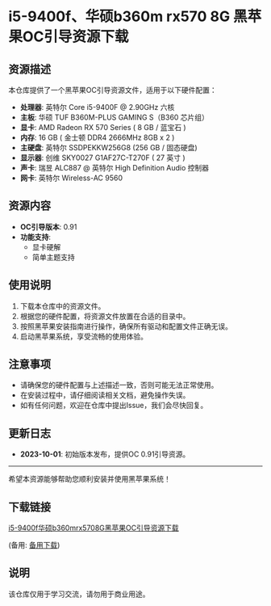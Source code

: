 # i5-9400f、华硕b360m rx570 8G 黑苹果OC引导资源下载

## 资源描述

本仓库提供了一个黑苹果OC引导资源文件，适用于以下硬件配置：

- **处理器**: 英特尔 Core i5-9400F @ 2.90GHz 六核
- **主板**: 华硕 TUF B360M-PLUS GAMING S（B360 芯片组）
- **显卡**: AMD Radeon RX 570 Series ( 8 GB / 蓝宝石 )
- **内存**: 16 GB ( 金士顿 DDR4 2666MHz 8GB x 2 )
- **主硬盘**: 英特尔 SSDPEKKW256G8 (256 GB / 固态硬盘)
- **显示器**: 创维 SKY0027 G1AF27C-T270F ( 27 英寸 )
- **声卡**: 瑞昱 ALC887 @ 英特尔 High Definition Audio 控制器
- **网卡**: 英特尔 Wireless-AC 9560

## 资源内容

- **OC引导版本**: 0.91
- **功能支持**:
  - 显卡硬解
  - 简单主题支持

## 使用说明

1. 下载本仓库中的资源文件。
2. 根据您的硬件配置，将资源文件放置在合适的目录中。
3. 按照黑苹果安装指南进行操作，确保所有驱动和配置文件正确无误。
4. 启动黑苹果系统，享受流畅的使用体验。

## 注意事项

- 请确保您的硬件配置与上述描述一致，否则可能无法正常使用。
- 在安装过程中，请仔细阅读相关文档，避免操作失误。
- 如有任何问题，欢迎在仓库中提出Issue，我们会尽快回复。

## 更新日志

- **2023-10-01**: 初始版本发布，提供OC 0.91引导资源。

---

希望本资源能够帮助您顺利安装并使用黑苹果系统！

## 下载链接
[i5-9400f华硕b360mrx5708G黑苹果OC引导资源下载](https://pan.quark.cn/s/c170bdc37f33) 

(备用: [备用下载](https://pan.baidu.com/s/1JIsPQMstQs7bJVv2eluz_w?pwd=1234))

## 说明

该仓库仅用于学习交流，请勿用于商业用途。
